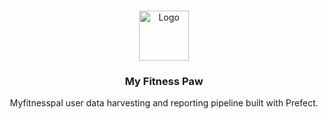<!--
this file uses the README template found here:
https://github.com/othneildrew/Best-README-Template/blob/master/BLANK_README.md
-->

<br />
<p align="center">
  <a href="https://github.com/nikolovdeyan/myfitnesspaw">
    <img src="resources/logo.png" alt="Logo" width="80" height="80">
  </a>

  <h3 align="center">My Fitness Paw</h3>

  <p align="center">
    Myfitnesspal user data harvesting and reporting pipeline built with Prefect.
    <br />
  </p>
</p>


